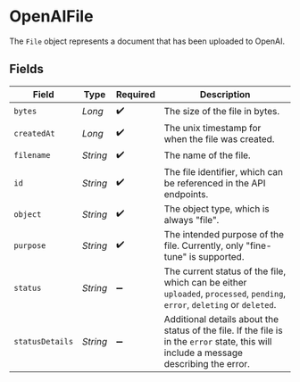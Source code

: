 # OpenAIFile

The `File` object represents a document that has been uploaded to OpenAI.



## Fields

| Field                                                                                                                                    | Type                                                                                                                                     | Required                                                                                                                                 | Description                                                                                                                              |
| ---------------------------------------------------------------------------------------------------------------------------------------- | ---------------------------------------------------------------------------------------------------------------------------------------- | ---------------------------------------------------------------------------------------------------------------------------------------- | ---------------------------------------------------------------------------------------------------------------------------------------- |
| `bytes`                                                                                                                                  | *Long*                                                                                                                                   | :heavy_check_mark:                                                                                                                       | The size of the file in bytes.                                                                                                           |
| `createdAt`                                                                                                                              | *Long*                                                                                                                                   | :heavy_check_mark:                                                                                                                       | The unix timestamp for when the file was created.                                                                                        |
| `filename`                                                                                                                               | *String*                                                                                                                                 | :heavy_check_mark:                                                                                                                       | The name of the file.                                                                                                                    |
| `id`                                                                                                                                     | *String*                                                                                                                                 | :heavy_check_mark:                                                                                                                       | The file identifier, which can be referenced in the API endpoints.                                                                       |
| `object`                                                                                                                                 | *String*                                                                                                                                 | :heavy_check_mark:                                                                                                                       | The object type, which is always "file".                                                                                                 |
| `purpose`                                                                                                                                | *String*                                                                                                                                 | :heavy_check_mark:                                                                                                                       | The intended purpose of the file. Currently, only "fine-tune" is supported.                                                              |
| `status`                                                                                                                                 | *String*                                                                                                                                 | :heavy_minus_sign:                                                                                                                       | The current status of the file, which can be either `uploaded`, `processed`, `pending`, `error`, `deleting` or `deleted`.                |
| `statusDetails`                                                                                                                          | *String*                                                                                                                                 | :heavy_minus_sign:                                                                                                                       | Additional details about the status of the file. If the file is in the `error` state, this will include a message describing the error.<br/> |